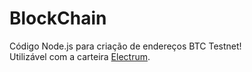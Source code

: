 # BlockChain

Código Node.js para criação de endereços BTC Testnet!  
Utilizável com a carteira [Electrum](https://electrum.org/).
